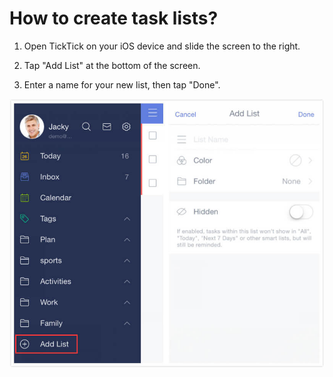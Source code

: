 # How to create task lists?

1. Open TickTick on your iOS device and slide the screen to the right.

2. Tap "Add List" at the bottom of the screen.

3. Enter a name for your new list, then tap "Done".

![](createlist12.jpg)

